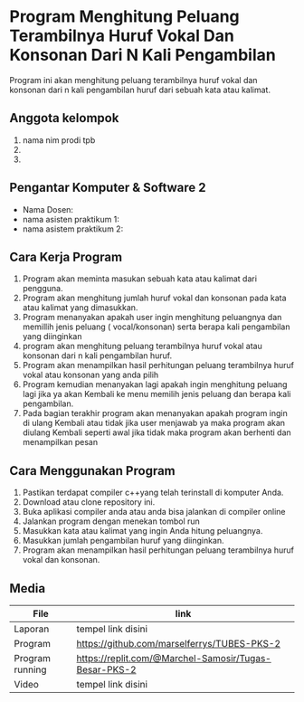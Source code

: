 # Program Menghitung Peluang Terambilnya Huruf Vokal Dan Konsonan Dari N Kali Pengambilan
Program ini akan menghitung peluang terambilnya huruf vokal dan konsonan dari n kali pengambilan huruf dari sebuah kata atau kalimat.

## Anggota kelompok 
1. nama nim prodi tpb
2. 
3.

## Pengantar Komputer & Software 2
- Nama Dosen:
- nama asisten praktikum 1:
- nama asistem praktikum 2:

## Cara Kerja Program
1.	Program akan meminta masukan sebuah kata atau kalimat dari pengguna.
2.	Program akan menghitung jumlah huruf vokal dan konsonan pada kata atau kalimat yang dimasukkan.
3.	Program menanyakan apakah user ingin menghitung peluangnya dan memillih jenis peluang ( vocal/konsonan) serta berapa kali pengambilan yang diinginkan
4.	 program akan menghitung peluang terambilnya huruf vokal atau konsonan dari n kali pengambilan huruf.
5.	Program akan menampilkan hasil perhitungan peluang terambilnya huruf vokal atau  konsonan yang anda pilih 
6.	Program kemudian menanyakan lagi apakah ingin menghitung peluang lagi jika ya akan Kembali ke menu memilih jenis peluang dan berapa kali pengambilan. 
7.	Pada bagian terakhir program akan menanyakan apakah program ingin di ulang Kembali atau tidak jika user menjawab ya maka program akan diulang Kembali seperti awal jika tidak maka program akan berhenti dan menampilkan pesan 

## Cara Menggunakan Program 
1.	Pastikan terdapat compiler c++yang telah terinstall di komputer Anda.
2.	Download atau clone repository ini.
3.	Buka aplikasi compiler anda atau anda bisa jalankan di compiler online 
4.	Jalankan program dengan menekan tombol run
5.	Masukkan kata atau kalimat yang ingin Anda hitung peluangnya.
6.	Masukkan jumlah pengambilan huruf yang diinginkan.
7.	Program akan menampilkan hasil perhitungan peluang terambilnya huruf vokal dan konsonan.

## Media

| File |      link     |
| ------ | ------ |
| Laporan | tempel link disini |
| Program | https://github.com/marselferrys/TUBES-PKS-2 |
| Program running | https://replit.com/@Marchel-Samosir/Tugas-Besar-PKS-2 |
| Video | tempel link disini |
